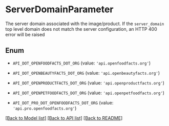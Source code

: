 # ServerDomainParameter

The server domain associated with the image/product.  If the `server_domain` top level domain does not match the server configuration, an HTTP 400 error will be raised 

## Enum

* `API_DOT_OPENFOODFACTS_DOT_ORG` (value: `'api.openfoodfacts.org'`)

* `API_DOT_OPENBEAUTYFACTS_DOT_ORG` (value: `'api.openbeautyfacts.org'`)

* `API_DOT_OPENPRODUCTFACTS_DOT_ORG` (value: `'api.openproductfacts.org'`)

* `API_DOT_OPENPETFOODFACTS_DOT_ORG` (value: `'api.openpetfoodfacts.org'`)

* `API_DOT_PRO_DOT_OPENFOODFACTS_DOT_ORG` (value: `'api.pro.openfoodfacts.org'`)

[[Back to Model list]](../README.md#documentation-for-models) [[Back to API list]](../README.md#documentation-for-api-endpoints) [[Back to README]](../README.md)


